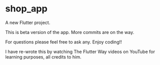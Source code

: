 # shop_app

A new Flutter project.

This is beta version of the app. More commits are on the way.

For questions please feel free to ask any. Enjoy coding!!

I have re-wrote this by watching The Flutter Way videos on YouTube for learning purposes, all credits to him.